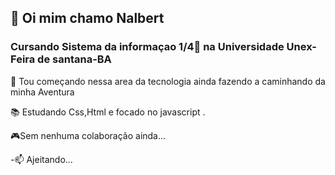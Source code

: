 
<h2>👏 Oi mim chamo Nalbert </h2>

  <h3> Cursando Sistema da informaçao 1/4📕 na
       Universidade Unex-Feira de santana-BA
       </h3>  
     
📖 Tou começando nessa area da tecnologia ainda fazendo a caminhando da minha Aventura

📚 Estudando Css,Html e focado no javascript .

🎮Sem nenhuma colaboração ainda... 

-📫 Ajeitando...

